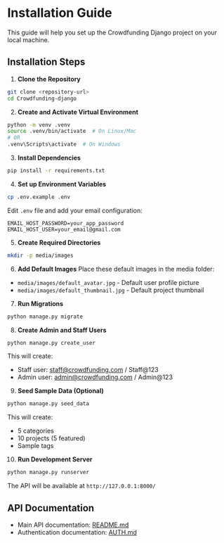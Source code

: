 # Installation Guide

This guide will help you set up the Crowdfunding Django project on your local machine.

## Installation Steps

1. **Clone the Repository**
```bash
git clone <repository-url>
cd Crowdfunding-django
```

2. **Create and Activate Virtual Environment**
```bash
python -m venv .venv
source .venv/bin/activate  # On Linux/Mac
# OR
.venv\Scripts\activate  # On Windows
```

3. **Install Dependencies**
```bash
pip install -r requirements.txt
```

4. **Set up Environment Variables**
```bash
cp .env.example .env
```
Edit `.env` file and add your email configuration:
```
EMAIL_HOST_PASSWORD=your_app_password
EMAIL_HOST_USER=your_email@gmail.com
```

5. **Create Required Directories**
```bash
mkdir -p media/images
```

6. **Add Default Images**
Place these default images in the media folder:
- `media/images/default_avatar.jpg` - Default user profile picture
- `media/images/default_thumbnail.jpg` - Default project thumbnail

7. **Run Migrations**
```bash
python manage.py migrate
```

8. **Create Admin and Staff Users**
```bash
python manage.py create_user
```
This will create:
- Staff user: staff@crowdfunding.com / Staff@123
- Admin user: admin@crowdfunding.com / Admin@123

9. **Seed Sample Data (Optional)**
```bash
python manage.py seed_data
```
This will create:
- 5 categories
- 10 projects (5 featured)
- Sample tags

10. **Run Development Server**
```bash
python manage.py runserver
```
The API will be available at `http://127.0.0.1:8000/`

## API Documentation

- Main API documentation: [README.md](README.md)
- Authentication documentation: [AUTH.md](AUTH.md)





